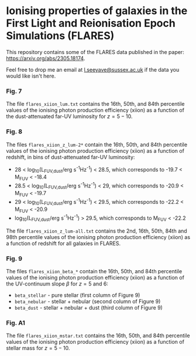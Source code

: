 # Ionising properties of galaxies in the First Light and Reionisation Epoch Simulations (FLARES)
This repository contains some of the FLARES data published in the paper: https://arxiv.org/abs/2305.18174.

Feel free to drop me an email at l.seeyave@sussex.ac.uk if the data you would like isn't here.

### Fig. 7
The file `flares_xiion_lum.txt` contains the 16th, 50th, and 84th percentile values of the ionising photon production efficiency (xiion) as a function of the dust-attenuated far-UV luminosity for $z=5-10$.

### Fig. 8
The files `flares_xiion_z_lum-2*` contain the 16th, 50th, and 84th percentile values of the ionising photon production efficiency (xiion) as a function of redshift, in bins of dust-attenuated far-UV luminosity:
* 28 < log<sub>10</sub>(L<sub>FUV,dust</sub>/erg s<sup>-1</sup>Hz<sup>-1</sup>) < 28.5, which corresponds to -19.7 < M<sub>FUV</sub> < -18.4
* 28.5 < log<sub>10</sub>(L<sub>FUV,dust</sub>/erg s<sup>-1</sup>Hz<sup>-1</sup>) < 29, which corresponds to -20.9 < M<sub>FUV</sub> < -19.7
* 29 < log<sub>10</sub>(L<sub>FUV,dust</sub>/erg s<sup>-1</sup>Hz<sup>-1</sup>) < 29.5, which corresponds to -22.2 < M<sub>FUV</sub> < -20.9
* log<sub>10</sub>(L<sub>FUV,dust</sub>/erg s<sup>-1</sup>Hz<sup>-1</sup>) > 29.5, which corresponds to M<sub>FUV</sub> < -22.2

The file `flares_xiion_z_lum-all.txt` contains the 2nd, 16th, 50th, 84th and 98th percentile values of the ionising photon production efficiency (xiion) as a function of redshift for all galaxies in FLARES.

### Fig. 9
The files `flares_xiion_beta_*` contain the 16th, 50th, and 84th percentile values of the ionising photon production efficiency (xiion) as a function of the UV-continuum slope $\beta$ for $z=5$ and 6:
* `beta_stellar` - pure stellar (first column of Figure 9)
* `beta_nebular` - stellar + nebular (second column of Figure 9)
* `beta_dust` - stellar + nebular + dust (third column of Figure 9)

### Fig. A1
The file `flares_xiion_mstar.txt` contains the 16th, 50th, and 84th percentile values of the ionising photon production efficiency (xiion) as a function of stellar mass for $z=5-10$.

